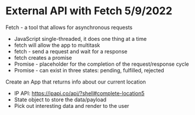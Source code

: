 # External API with Fetch 5/9/2022

Fetch - a tool that allows for asynchronous requests
- JavaScript single-threaded, it does one thing at a time
- fetch will allow the app to multitask
- fetch - send a request and wait for a response
- fetch creates a promise
- Promise - placeholder for the completion of the request/response cycle
- Promise - can exist in three states: pending, fulfilled, rejected


Create an App that returns info about our current location
- IP API: https://ipapi.co/api/?shell#complete-location5
- State object to store the data/payload
- Pick out interesting data and render to the user
